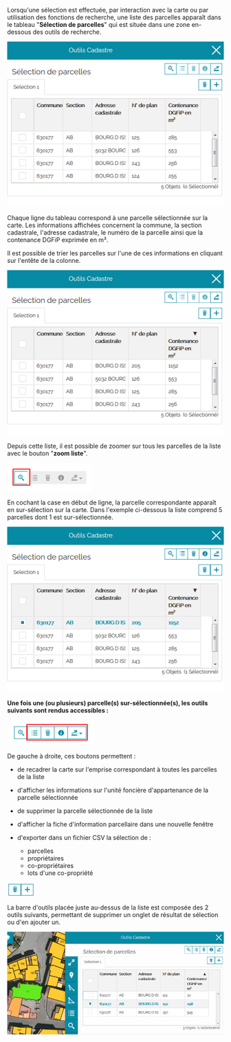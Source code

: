 Lorsqu'une sélection est effectuée, par interaction avec la carte ou par utilisation des fonctions de recherche, une liste des parcelles apparaît dans le tableau "**Sélection de parcelles**" qui est située dans une zone en-dessous des outils de recherche.

![image](./images/selectioncarte7.png)

Chaque ligne du tableau correspond à une parcelle sélectionnée sur la carte. Les informations affichées concernent la commune, la section cadastrale, l'adresse cadastrale, le numéro de la parcelle ainsi que la contenance DGFiP exprimée en m².

Il est possible de trier les parcelles sur l'une de ces informations en cliquant sur l'entête de la colonne.

![image](./images/selectioncarte8.png)

Depuis cette liste, il est possible de zoomer sur tous les parcelles de la liste avec le bouton "**zoom liste**".

![image](./images/selectioncarte10.png)

En cochant la case en début de ligne, la parcelle correspondante apparaît en sur-sélection sur la carte. Dans l'exemple ci-dessous la liste comprend 5 parcelles dont 1 est sur-sélectionnée.

![image](./images/selectioncarte9.png)

**Une fois une (ou plusieurs) parcelle(s) sur-sélectionnée(s), les outils suivants sont rendus accessibles :**

![image](./images/selectioncarte11.png)

De gauche à droite, ces boutons permettent :

- de recadrer la carte sur l'emprise correspondant à toutes les parcelles de la liste 

- d'afficher les informations sur l'unité foncière d'appartenance de la parcelle sélectionnée

- de supprimer la parcelle sélectionnée de la liste

- d'afficher la fiche d'information parcellaire dans une nouvelle fenêtre

- d'exporter dans un fichier CSV la sélection de :
  
  - parcelles
  - propriétaires
  - co-propriétaires
  - lots d'une co-propriété

![image](./images/selectioncarte12.png)

La barre d'outils placée juste au-dessus de la liste est composée des 2 outils suivants, permettant de supprimer un onglet de résultat de sélection ou d'en ajouter un.

![image](./images/selectioncarte13.gif)